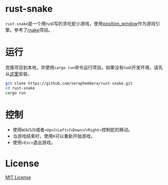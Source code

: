 # rust-snake
`rust-snake`是一个用rust写的贪吃蛇小游戏，使用[position_window](https://github.com/PistonDevelopers/piston_window)作为游戏引擎。参考了[rnake](https://github.com/maras-archive/rsnake.git)项目。
# 运行
克隆项目到本地，并使用`cargo run`命令运行项目。如果没有rust开发环境，请先从[这里](https://www.rust-lang.org/zh-CN/tools/install)安装。
```bash
git clone https://github.com/seraphembera/rust-snake.git
cd rust-snake
cargo run
```
# 控制
- 使用`W`/`A`/`S`/`D`或者`<Up>`/`<Left>`/`<Down>`/`<Right>`控制蛇的移动。
- 当游戏结束时，使用`R`可以重新开始游戏。
- 使用`<Esc>`退出游戏。
# License
[MIT License](./LICENSE)